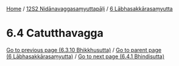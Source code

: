 
[Home](/) / [12S2 Nidānavaggasaṃyuttapāḷi](../../12S2.md) / [6 Lābhasakkārasaṃyutta](../6.md)

# 6.4 Catutthavagga


[Go to previous page (6.3.10 Bhikkhusutta)](6.3/6.3.10.md) / [Go to parent page (6 Lābhasakkārasaṃyutta)](../6.md) / [Go to next page (6.4.1 Bhindisutta)](6.4/6.4.1.md)


